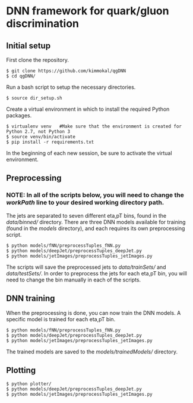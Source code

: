 # DNN framework for quark/gluon discrimination

## Initial setup
First clone the repository.
```
$ git clone https://github.com/kimmokal/qgDNN
$ cd qgDNN/
```
Run a bash script to setup the necessary directories.
```
$ source dir_setup.sh
```
Create a virtual environment in which to install the required Python packages.
```
$ virtualenv venv   #Make sure that the environment is created for Python 2.7, not Python 3
$ source venv/bin/activate
$ pip install -r requirements.txt
```
In the beginning of each new session, be sure to activate the virtual environment.

## Preprocessing
### NOTE: In all of the scripts below, you will need to change the _workPath_ line to your desired working directory path.

The jets are separated to seven different eta,pT bins, found in the _data/binned/_ directory. There are three DNN models available for training (found in the _models_ directory), and each requires its own preprocessing script.

```
$ python models/fNN/preprocessTuples_fNN.py
$ python models/deepJet/preprocessTuples_deepJet.py
$ python models/jetImages/preprocessTuples_jetImages.py
```

The scripts will save the preprocessed jets to _data/trainSets/_ and _data/testSets/_. In order to preprocess the jets for each eta,pT bin, you will need to change the bin manually in each of the scripts.

## DNN training

When the preprocessing is done, you can now train the DNN models. A specific model is trained for each eta,pT bin.
```
$ python models/fNN/preprocessTuples_fNN.py
$ python models/deepJet/preprocessTuples_deepJet.py
$ python models/jetImages/preprocessTuples_jetImages.py
```

The trained models are saved to the _models/trainedModels/_ directory.

## Plotting
```
$ python plotter/
$ python models/deepJet/preprocessTuples_deepJet.py
$ python models/jetImages/preprocessTuples_jetImages.py
```
